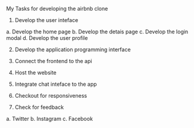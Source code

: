 <!-- Step1 -->
<!-- 20th of June 2023 -->
<!-- 
1. I developed the header
2. Created the card
3. Mock out the data 


 -->
My Tasks for developing the airbnb clone

1. Develop the user inteface
<!-- steps -->
a. Develop the home page
b. Develop the detais page
c. Develop the login modal
d. Develop the user profile

2. Develop the application programming interface

3. Connect the frontend to the api

4. Host the website

5. Integrate chat inteface to the app

6. Checkout for responsiveness

7. Check for feedback

a. Twitter
b. Instagram
c. Facebook